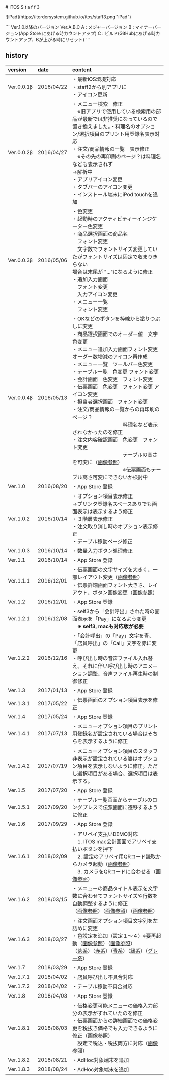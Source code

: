 <title>ITOS Self 3</title>
# ITOS S t a f f  3
<p class="center">
![iPad](https://itordersystem.github.io/itos/staff3.png "iPad")
</p>
```
Ver.1.0以降のバージョン
Ver.A.B.C
A : メジャーバージョン
B : マイナーバージョン(App Store にあげる時カウントアップ)
C : ビルド(GitHubにあげる時カウントアップ、Bが上がる時にリセット)
```

## history

| version | date | content |
|:--|:--|:--|
| Ver.0.0.1β | 2016/04/22 |・最新iOS環境対応<br>・staff2から別アプリに<br>・アイコン更新 |
| Ver.0.0.2β | 2016/04/27 |・メニュー検索　修正<br>　※旧アプリで使用している検索用の部品が最新では非推奨になっているので<br>置き換えました。・料理名のオプション/選択項目のプリント用登録名表示対応<br>・注文/商品情報の一覧　表示修正<br>　※その先の再印刷のページ？は料理名なども表示されず<br>    →解析中<br>・アプリアイコン変更<br>・タブバーのアイコン変更<br>・インストール端末にiPod touchを追加 |
| Ver.0.0.3β | 2016/05/06 |・色変更<br>・起動時のアクティビティーインジケーター色変更<br>・商品選択画面の商品名<br>　フォント変更　<br>　文字数でフォントサイズ変更していたがフォントサイズは固定で収まりきらない<br>場合は末尾が "..."になるように修正<br>・追加入力画面<br>　フォント変更<br>　入力アイコン変更<br>・メニュー一覧<br>　フォント変更 |
| Ver.0.0.4β | 2016/05/13 |・OKなどのボタンを枠線から塗りつぶしに変更<br>・商品選択画面でのオーダー値　文字色変更<br>・メニュー追加入力画面フォント変更<br>  オーダー数増減のアイコン再作成<br>・メニュー一覧　ツールバー色変更<br>・テーブル一覧　色変更 フォント変更<br>・会計画面　色変更　フォント変更<br>・伝票画面　色変更　フォント変更 アイコン変更<br>・担当者選択画面　フォント変更<br>・注文/商品情報の一覧からの再印刷のページ？　<br>　　　　　　　　　　料理名など表示されなかったのを修正<br>・注文内容確認画面　色変更　フォント変更<br>　　　　　　　　　　テーブルの高さを可変に（<a href="./histimage/20160513_1.png">画像参照</a>）<br>　　　　　　　　　　※伝票画面もテーブル高さ可変にできないか検討中 |
| Ver.1.0 | 2016/08/20 |・App Store 登録 |
| Ver.1.0.2 | 2016/10/14 |・オプション項目表示修正<br>    ->プリンタ登録名スペースありでも画面表示は表示するよう修正<br>・３階層表示修正<br>・注文取り消し時のオプション表示修正<br>・デーブル移動ページ修正|
| Ver.1.0.3 | 2016/10/14 |・数量入力ボタン処理修正 |
| Ver.1.1 | 2016/10/14 |・App Store 登録 |
| Ver.1.1.1 | 2016/12/01 |・伝票画面の文字サイズを大きく、一部レイアウト変更（<a href="./histimage/1_1_1_1.png">画像参照</a>）<br> ・伝票詳細画面フォント大きさ、レイアウト、ボタン画像変更（<a href="./histimage/1_1_1_2.png">画像参照</a>）|
| Ver.1.2 | 2016/12/01 |・App Store 登録 |
| Ver.1.2.1 | 2016/12/08 |・self3から「会計呼出」された時の画面表示を「Pay」になるよう変更<br>　**※ self3, macも対応版が必要** |
| Ver.1.2.2 | 2016/12/16 |・「会計呼出」の「Pay」文字を青、「店員呼出」の「Call」文字を赤に変更<br>・呼び出し時の音声ファイル入れ替え、それに伴い呼び出し時のアニメーション調整、音声ファイル再生時の制御修正 |
| Ver.1.3 | 2017/01/13 |・App Store 登録 |
| Ver.1.3.1 | 2017/05/22 |・伝票画面のオプション項目表示を修正|
| Ver.1.4 | 2017/05/24 |・App Store 登録 |
| Ver.1.4.1 | 2017/07/13 |・メニューオプション項目のプリント用登録名が設定されている場合はそちらを表示するように修正 |
| Ver.1.4.2 | 2017/07/19 |・メニューオプション項目のスタッフ非表示が設定されている婆はオプション項目を表示しないように修正。ただし選択項目がある場合、選択項目は表示する。 |
| Ver.1.5 | 2017/07/20 |・App Store 登録 |
| Ver.1.5.1 | 2017/09/20 |・テーブル一覧画面からテーブルのロングプレスで伝票画面に遷移するように修正 |
| Ver.1.6 | 2017/09/29 |・App Store 登録 |
| Ver.1.6.1 | 2018/02/09 |・アリペイ支払いDEMO対応<br>　1. ITOS mac会計画面でアリペイ支払いボタンを押下<br>　2. 設定のアリペイ用QRコード読取からカメラ起動（<a href="./histimage/1_6_1_1.png">画像参照</a>）<br>　3. カメラをQRコードに合わせる（<a href="./histimage/1_6_1_2.png">画像参照</a>）|
| Ver.1.6.2 | 2018/03/15 |・メニューの商品タイトル表示を文字数に合わせてフォントサイズや行数を自動調整するように修正<br>（<a href="./histimage/1_6_2_1.png">画像参照</a>）（<a href="./histimage/1_6_2_2.png">画像参照</a>）（<a href="./histimage/1_6_2_3.png">画像参照</a>）|
| Ver.1.6.3 | 2018/03/27 |・注文画面オプション項目文字列を左詰めに変更<br>・色設定を追加（設定１〜４）※要再起動（<a href="./histimage/1_6_3_1.png">画像参照</a>）（<a href="./histimage/1_6_3_2.png">画像参照</a>）<br>（<a href="./histimage/1_6_3_3.png">茶系</a>）（<a href="./histimage/1_6_3_4.png">赤系</a>）（<a href="./histimage/1_6_3_5.png">青系</a>）（<a href="./histimage/1_6_3_6.png">緑系</a>）（<a href="./histimage/1_6_3_7.png">グレー系</a>）|
| Ver.1.7 | 2018/03/29 |・App Store 登録 |
| Ver.1.7.1 | 2018/04/02 |・店員呼び出し不具合対応 |
| Ver.1.7.2 | 2018/04/02 |・テーブル移動不具合対応 |
| Ver.1.8 | 2018/04/03 |・App Store 登録 |
| Ver.1.8.1 | 2018/08/03 |・価格変更可能メニューの価格入力部分の表示がずれていたのを修正<br>・伝票画面からの詳細画面での価格変更を税抜き価格でも入力できるように修正（<a href="./histimage/1_8_1_1.png">画像参照</a>）<br>　設定で税込・税抜両方に対応（<a href="./histimage/1_8_1_2.png">画像参照</a>） |
| Ver.1.8.2 | 2018/08/21 |・AdHoc対象端末を追加 |
| Ver.1.8.3 | 2018/08/24 |・AdHoc対象端末を追加 |
